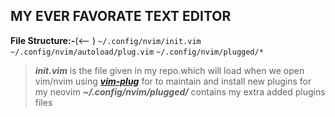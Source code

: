 ## MY EVER FAVORATE TEXT EDITOR
**File Structure:-**(<--  )
```~/.config/nvim/init.vim```
```~/.config/nvim/autoload/plug.vim```
```~/.config/nvim/plugged/*```

>***init.vim*** is the file given in my repo.which will load when we open vim/nvim
>using [***vim-plug***](https://github.com/junegunn/vim-plug) for to maintain and install new plugins for my neovim
>***~/.config/nvim/plugged/*** contains my extra added plugins files
